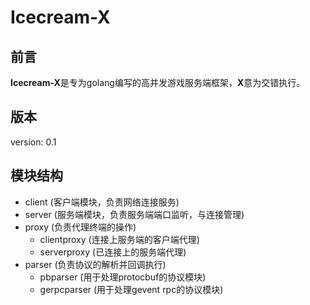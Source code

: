 ﻿# Icecream-X


前言
---
**Icecream-X**是专为golang编写的高并发游戏服务端框架，**X**意为交错执行。


版本
---
version: 0.1


模块结构
---
- client (客户端模块，负责网络连接服务)
- server (服务端模块，负责服务端端口监听，与连接管理)
- proxy (负责代理终端的操作)
    - clientproxy (连接上服务端的客户端代理)
    - serverproxy (已连接上的服务端代理)
- parser (负责协议的解析并回调执行)
    - pbparser (用于处理protocbuf的协议模块)
    - gerpcparser (用于处理gevent rpc的协议模块)

